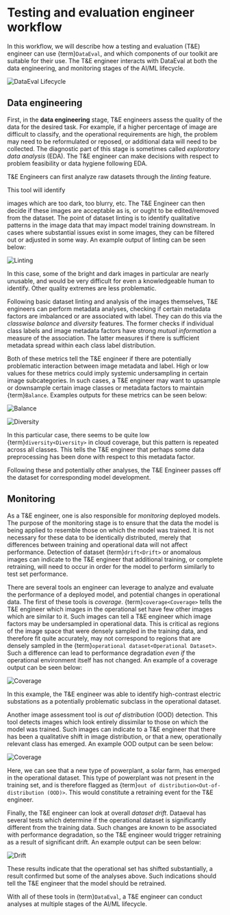 # Testing and evaluation engineer workflow

In this workflow, we will describe how a testing and evaluation (T&E) engineer
can use {term}`DataEval`, and which components of our toolkit are suitable for
their use. The T&E engineer interacts with DataEval at both the data
engineering, and monitoring stages of the AI/ML lifecycle.

![DataEval Lifecycle](./figures/DataEval.png)

## Data engineering

First, in the **data engineering** stage, T&E engineers assess the quality of
the data for the desired task. For example, if a higher percentage of image
are difficult to classify, and the operational requirements are high, the
problem may need to be reformulated or reposed, or additional data will need to
be collected. The diagnostic part of this stage is sometimes called
*exploratory data analysis* (EDA). The T&E engineer can make decisions with
respect to problem feasibility or data hygiene following EDA.

T&E Engineers can first analyze raw datasets through the *linting* feature.
<!---TODO: Link the relevant tutorials/how-tos.--> This tool will identify
images which are too dark, too blurry, etc. The T&E Engineer can then decide if
these images are acceptable as is, or ought to be edited/removed from the
dataset. The point of dataset linting is to identify qualitative patterns in
the image data that may impact model training downstream. In cases where
substantial issues exist in some images, they can be filtered out or adjusted
in some way. An example output of linting can be seen below:

![Linting](./figures/linting.png)

In this case, some of the bright and dark images in particular are nearly
unusable, and would be very difficult for even a knowledgeable human to
identify. Other quality extremes are less problematic.

Following basic dataset linting and analysis of the images themselves, T&E
engineers can perform metadata analyses, checking if certain metadata factors
are imbalanced or are associated with label. They can do this via the
*classwise balance* and *diversity* features. The former checks if individual
class labels and image metadata factors have strong *mutual information* a
measure of the association. The latter measures if there is sufficient
metadata spread within each class label distribution.

Both of these metrics tell the T&E engineer if there are potentially
problematic interaction between image metadata and label. High or low values
for these metrics could imply systemic undersampling in certain image
subcategories. In such cases, a T&E engineer may want to upsample or
downsample certain image classes or metadata factors to maintain
{term}`Balance`. Examples outputs for these metrics can be seen below:

![Balance](./figures/balance.png)

![Diversity](./figures/diversity.png)

In this particular case, there seems to be quite low
{term}`diversity<Diversity>` in cloud coverage, but this pattern is repeated
across all classes. This tells the T&E engineer that perhaps some data
preprocessing has been done with respect to this metadata factor.

Following these and potentially other analyses, the T&E Engineer passes off
the dataset for corresponding model development.

## Monitoring

As a T&E engineer, one is also responsible for *monitoring* deployed models.
The purpose of the monitoring stage is to ensure that the data the model is
being applied to resemble those on which the model was trained. It is not
necessary for these data to be identically distributed, merely that differences
between training and operational data will not affect performance. Detection of
dataset {term}`drift<Drift>` or anomalous images can indicate to the T&E
engineer that additional training, or complete retraining, will need to occur
in order for the model to perform similarly to test set performance.

There are several tools an engineer can leverage to analyze and evaluate the
performance of a deployed model, and potential changes in operational data. The
first of these tools is *coverage*. {term}`coverage<Coverage>` tells the T&E
engineer which images in the operational set have few other images which are
similar to it. Such images can tell a T&E engineer which image factors may be
undersampled in operational data. This is critical as regions of the image
space that were densely sampled in the training data, and therefore fit quite
accurately, may not correspond to regions that are densely sampled in the
{term}`operational dataset<Operational Dataset>`. Such a difference can lead to
performance degradation *even if* the operational environment itself has not
changed. An example of a coverage output can be seen below:

![Coverage](./figures/coverage.png)

In this example, the T&E engineer was able to identify high-contrast electric
substations as a potentially problematic subclass in the operational dataset.

Another image assessment tool is *out of distribution* (OOD) detection. This
tool detects images which look entirely dissimilar to those on which the model
was trained. Such images can indicate to a T&E engineer that there has been a
qualitative shift in image distribution, or that a new, operationally relevant
class has emerged. An example OOD output can be seen below:

![Coverage](./figures/OOD.png)

Here, we can see that a new type of powerplant, a solar farm, has emerged in
the operational dataset. This type of powerplant was not present in the
training set, and is therefore flagged as
{term}`out of distribution<Out-of-distribution (OOD)>`. This would constitute
a retraining event for the T&E engineer.

Finally, the T&E engineer can look at overall *dataset drift*. Dataeval has
several tests which determine if the operational dataset is significantly
different from the training data. Such changes are known to be associated with
performance degradation, so the T&E engineer would trigger retraining as a
result of significant drift. An example output can be seen below:

![Drift](./figures/drift.png)

These results indicate that the operational set has shifted substantially, a
result confirmed but some of the analyses above. Such indications should tell
the T&E engineer that the model should be retrained.

With all of these tools in {term}`DataEval`, a T&E engineer can conduct
analyses at multiple stages of the AI/ML lifecycle.
